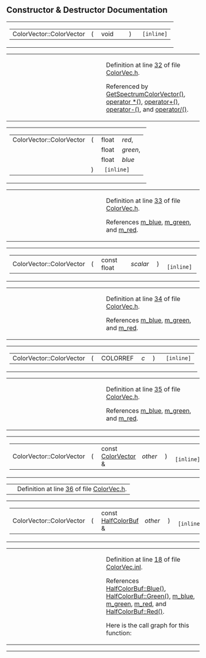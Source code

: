 ## Constructor & Destructor Documentation

<span id="4085effca68d01a3e4c39dc6e39c32ed" class="anchor"></span>

<table class="mdTable" data-cellpadding="2" data-cellspacing="0">
<colgroup>
<col style="width: 100%" />
</colgroup>
<tbody>
<tr>
<td class="mdRow"><table data-cellpadding="0" data-cellspacing="0" data-border="0">
<tbody>
<tr>
<td class="md" data-nowrap="" data-valign="top">ColorVector::ColorVector</td>
<td class="md" data-valign="top">( </td>
<td class="md" data-nowrap="" data-valign="top">void </td>
<td class="mdname1" data-valign="top" data-nowrap=""></td>
<td class="md" data-valign="top"> ) </td>
<td class="md" data-nowrap=""><code> [inline]</code></td>
</tr>
</tbody>
</table></td>
</tr>
</tbody>
</table>

<table data-cellspacing="5" data-cellpadding="0" data-border="0">
<colgroup>
<col style="width: 50%" />
<col style="width: 50%" />
</colgroup>
<tbody>
<tr>
<td> </td>
<td><p>Definition at line <a href="ColorVec_8h-source.md#l00032" class="el">32</a> of file <a href="ColorVec_8h-source.md" class="el">ColorVec.h</a>.</p>
<p>Referenced by <a href="ColorVec_8h-source.md#l00083" class="el">GetSpectrumColorVector()</a>, <a href="ColorVec_8h-source.md#l00065" class="el">operator *()</a>, <a href="ColorVec_8h-source.md#l00063" class="el">operator+()</a>, <a href="ColorVec_8h-source.md#l00064" class="el">operator-()</a>, and <a href="ColorVec_8h-source.md#l00067" class="el">operator/()</a>.</p></td>
</tr>
</tbody>
</table>

<span id="695945ea9bf2ff7e81105643bf53437f" class="anchor"></span>

<table class="mdTable" data-cellpadding="2" data-cellspacing="0">
<colgroup>
<col style="width: 100%" />
</colgroup>
<tbody>
<tr>
<td class="mdRow"><table data-cellpadding="0" data-cellspacing="0" data-border="0">
<tbody>
<tr>
<td class="md" data-nowrap="" data-valign="top">ColorVector::ColorVector</td>
<td class="md" data-valign="top">( </td>
<td class="md" data-nowrap="" data-valign="top">float </td>
<td class="mdname" data-nowrap=""><em>red</em>,</td>
</tr>
<tr>
<td class="md" style="text-align: right;" data-nowrap=""></td>
<td class="md"></td>
<td class="md" data-nowrap="">float </td>
<td class="mdname" data-nowrap=""><em>green</em>,</td>
</tr>
<tr>
<td class="md" style="text-align: right;" data-nowrap=""></td>
<td class="md"></td>
<td class="md" data-nowrap="">float </td>
<td class="mdname" data-nowrap=""><em>blue</em></td>
</tr>
<tr>
<td class="md"></td>
<td class="md">) </td>
<td colspan="2" class="md"><code> [inline]</code></td>
</tr>
</tbody>
</table></td>
</tr>
</tbody>
</table>

<table data-cellspacing="5" data-cellpadding="0" data-border="0">
<colgroup>
<col style="width: 50%" />
<col style="width: 50%" />
</colgroup>
<tbody>
<tr>
<td> </td>
<td><p>Definition at line <a href="ColorVec_8h-source.md#l00033" class="el">33</a> of file <a href="ColorVec_8h-source.md" class="el">ColorVec.h</a>.</p>
<p>References <a href="ColorVec_8h-source.md#l00030" class="el">m_blue</a>, <a href="ColorVec_8h-source.md#l00029" class="el">m_green</a>, and <a href="ColorVec_8h-source.md#l00028" class="el">m_red</a>.</p></td>
</tr>
</tbody>
</table>

<span id="3dc316507bfd5ecf51e27bf9d4a5163e" class="anchor"></span>

<table class="mdTable" data-cellpadding="2" data-cellspacing="0">
<colgroup>
<col style="width: 100%" />
</colgroup>
<tbody>
<tr>
<td class="mdRow"><table data-cellpadding="0" data-cellspacing="0" data-border="0">
<tbody>
<tr>
<td class="md" data-nowrap="" data-valign="top">ColorVector::ColorVector</td>
<td class="md" data-valign="top">( </td>
<td class="md" data-nowrap="" data-valign="top">const float </td>
<td class="mdname1" data-valign="top" data-nowrap=""><em>scalar</em></td>
<td class="md" data-valign="top"> ) </td>
<td class="md" data-nowrap=""><code> [inline]</code></td>
</tr>
</tbody>
</table></td>
</tr>
</tbody>
</table>

<table data-cellspacing="5" data-cellpadding="0" data-border="0">
<colgroup>
<col style="width: 50%" />
<col style="width: 50%" />
</colgroup>
<tbody>
<tr>
<td> </td>
<td><p>Definition at line <a href="ColorVec_8h-source.md#l00034" class="el">34</a> of file <a href="ColorVec_8h-source.md" class="el">ColorVec.h</a>.</p>
<p>References <a href="ColorVec_8h-source.md#l00030" class="el">m_blue</a>, <a href="ColorVec_8h-source.md#l00029" class="el">m_green</a>, and <a href="ColorVec_8h-source.md#l00028" class="el">m_red</a>.</p></td>
</tr>
</tbody>
</table>

<span id="96f5da9fdf3cdb92fd8de3b9a03f5439" class="anchor"></span>

<table class="mdTable" data-cellpadding="2" data-cellspacing="0">
<colgroup>
<col style="width: 100%" />
</colgroup>
<tbody>
<tr>
<td class="mdRow"><table data-cellpadding="0" data-cellspacing="0" data-border="0">
<tbody>
<tr>
<td class="md" data-nowrap="" data-valign="top">ColorVector::ColorVector</td>
<td class="md" data-valign="top">( </td>
<td class="md" data-nowrap="" data-valign="top">COLORREF </td>
<td class="mdname1" data-valign="top" data-nowrap=""><em>c</em></td>
<td class="md" data-valign="top"> ) </td>
<td class="md" data-nowrap=""><code> [inline]</code></td>
</tr>
</tbody>
</table></td>
</tr>
</tbody>
</table>

<table data-cellspacing="5" data-cellpadding="0" data-border="0">
<colgroup>
<col style="width: 50%" />
<col style="width: 50%" />
</colgroup>
<tbody>
<tr>
<td> </td>
<td><p>Definition at line <a href="ColorVec_8h-source.md#l00035" class="el">35</a> of file <a href="ColorVec_8h-source.md" class="el">ColorVec.h</a>.</p>
<p>References <a href="ColorVec_8h-source.md#l00030" class="el">m_blue</a>, <a href="ColorVec_8h-source.md#l00029" class="el">m_green</a>, and <a href="ColorVec_8h-source.md#l00028" class="el">m_red</a>.</p></td>
</tr>
</tbody>
</table>

<span id="3109d50f2557fe7c720a3a21cb785e78" class="anchor"></span>

<table class="mdTable" data-cellpadding="2" data-cellspacing="0">
<colgroup>
<col style="width: 100%" />
</colgroup>
<tbody>
<tr>
<td class="mdRow"><table data-cellpadding="0" data-cellspacing="0" data-border="0">
<tbody>
<tr>
<td class="md" data-nowrap="" data-valign="top">ColorVector::ColorVector</td>
<td class="md" data-valign="top">( </td>
<td class="md" data-nowrap="" data-valign="top">const <a href="classColorVector.md" class="el">ColorVector</a> &amp; </td>
<td class="mdname1" data-valign="top" data-nowrap=""><em>other</em></td>
<td class="md" data-valign="top"> ) </td>
<td class="md" data-nowrap=""><code> [inline]</code></td>
</tr>
</tbody>
</table></td>
</tr>
</tbody>
</table>

|  |  |
|----|----|
|   | Definition at line <a href="ColorVec_8h-source.md#l00036" class="el">36</a> of file <a href="ColorVec_8h-source.md" class="el">ColorVec.h</a>. |

<span id="f41b72f029df4cdc9cb20c03c73bd8d2" class="anchor"></span>

<table class="mdTable" data-cellpadding="2" data-cellspacing="0">
<colgroup>
<col style="width: 100%" />
</colgroup>
<tbody>
<tr>
<td class="mdRow"><table data-cellpadding="0" data-cellspacing="0" data-border="0">
<tbody>
<tr>
<td class="md" data-nowrap="" data-valign="top">ColorVector::ColorVector</td>
<td class="md" data-valign="top">( </td>
<td class="md" data-nowrap="" data-valign="top">const <a href="classHalfColorBuf.md" class="el">HalfColorBuf</a> &amp; </td>
<td class="mdname1" data-valign="top" data-nowrap=""><em>other</em></td>
<td class="md" data-valign="top"> ) </td>
<td class="md" data-nowrap=""><code> [inline]</code></td>
</tr>
</tbody>
</table></td>
</tr>
</tbody>
</table>

<table data-cellspacing="5" data-cellpadding="0" data-border="0">
<colgroup>
<col style="width: 50%" />
<col style="width: 50%" />
</colgroup>
<tbody>
<tr>
<td> </td>
<td><p>Definition at line <a href="ColorVec_8inl-source.md#l00018" class="el">18</a> of file <a href="ColorVec_8inl-source.md" class="el">ColorVec.inl</a>.</p>
<p>References <a href="HalfColorBuf_8h-source.md#l00037" class="el">HalfColorBuf::Blue()</a>, <a href="HalfColorBuf_8h-source.md#l00036" class="el">HalfColorBuf::Green()</a>, <a href="ColorVec_8h-source.md#l00030" class="el">m_blue</a>, <a href="ColorVec_8h-source.md#l00029" class="el">m_green</a>, <a href="ColorVec_8h-source.md#l00028" class="el">m_red</a>, and <a href="HalfColorBuf_8h-source.md#l00035" class="el">HalfColorBuf::Red()</a>.</p>
<p>Here is the call graph for this function:</p>
<span class="image placeholder" data-original-image-src="classColorVector_f41b72f029df4cdc9cb20c03c73bd8d2_cgraph.gif" data-original-image-title="" data-border="0" usemap="#classColorVector_f41b72f029df4cdc9cb20c03c73bd8d2_cgraph_map"></span></td>
</tr>
</tbody>
</table>

------------------------------------------------------------------------

